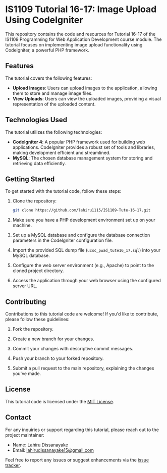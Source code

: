# IS1109 Tutorial 16-17: Image Upload Using CodeIgniter

This repository contains the code and resources for Tutorial 16-17 of the IS1109 Programming for Web Application Development course module. The tutorial focuses on implementing image upload functionality using CodeIgniter, a powerful PHP framework.

## Features

The tutorial covers the following features:

- **Upload Images**: Users can upload images to the application, allowing them to store and manage image files.
- **View Uploads**: Users can view the uploaded images, providing a visual representation of the uploaded content.

## Technologies Used

The tutorial utilizes the following technologies:

- **CodeIgniter 4**: A popular PHP framework used for building web applications. CodeIgniter provides a robust set of tools and libraries, making development efficient and streamlined.
- **MySQL**: The chosen database management system for storing and retrieving data efficiently.

## Getting Started

To get started with the tutorial code, follow these steps:

1. Clone the repository:

   ```bash
   git clone https://github.com/lahiru1115/IS1109-Tute-16-17.git
   ```

2. Make sure you have a PHP development environment set up on your machine.

3. Set up a MySQL database and configure the database connection parameters in the CodeIgniter configuration file.

4. Import the provided SQL dump file (`ucsc_pwad_tute16_17.sql`) into your MySQL database.

5. Configure the web server environment (e.g., Apache) to point to the cloned project directory.

6. Access the application through your web browser using the configured server URL.

## Contributing

Contributions to this tutorial code are welcome! If you'd like to contribute, please follow these guidelines:

1. Fork the repository.

2. Create a new branch for your changes.

3. Commit your changes with descriptive commit messages.

4. Push your branch to your forked repository.

5. Submit a pull request to the main repository, explaining the changes you've made.

## License

This tutorial code is licensed under the [MIT License](LICENSE).

## Contact

For any inquiries or support regarding this tutorial, please reach out to the project maintainer:

- Name: [Lahiru Dissanayake](https://github.com/lahiru1115)
- Email: [lahirudissanayake15@gmail.com](mailto:lahirudissanayake15@gmail.com)

Feel free to report any issues or suggest enhancements via the [issue tracker](https://github.com/lahiru1115/IS1109-Tute-16-17/issues).
